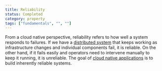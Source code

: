 ```yaml
---
title: Reliability
status: Completed
category: property
tags: ["fundamentals", "", ""]
---
```


From a cloud native perspective, reliability refers to how well a system responds to failures. If we have a [distributed system](/distributed_systems/) that keeps working as infrastructure changes and individual components fail, it is reliable. On the other hand, if it fails easily and operators need to intervene manually to keep it running, it is unreliable. The goal of [cloud native applications](/cloud_native_apps/) is to build inherently reliable systems.


